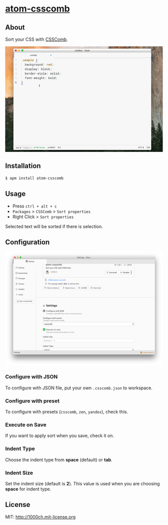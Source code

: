 # [atom-csscomb](https://atom.io/packages/atom-csscomb)

## About

Sort your CSS with [CSSComb](https://github.com/csscomb/csscomb.js).

![demo](https://raw.githubusercontent.com/1000ch/atom-csscomb/master/demo.gif)

## Installation

```bash
$ apm install atom-csscomb
```

## Usage

- Press `ctrl + alt + c`
- `Packages` > `CSSComb` > `Sort properties`
- Right Click > `Sort properties`

Selected text will be sorted if there is selection.

## Configuration

![settings](https://raw.githubusercontent.com/1000ch/atom-csscomb/master/settings.png)

### Configure with JSON

To configure with JSON file, put your own `.csscomb.json` to workspace.

### Configure with preset

To configure with presets (`csscomb`, `zen`, `yandex`), check this.

### Execute on Save

If you want to apply sort when you save, check it on.

### Indent Type

Choose the indent type from **space** (default) or **tab**.

### Indent Size

Set the indent size (default is **2**). This value is used when you are choosing **space** for indent type.

## License

MIT: http://1000ch.mit-license.org
